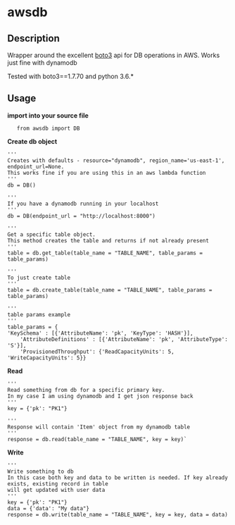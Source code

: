 # awsdb

## Description

Wrapper around the excellent [boto3](https://github.com/boto/boto3) api for DB operations in AWS. Works just fine with dynamodb

Tested with boto3==1.7.70 and python 3.6.*
 
## Usage

**import into your source file**

`	from awsdb import DB`
	
**Create db object**

	'''
	Creates with defaults - resource="dynamodb", region_name='us-east-1', endpoint_url=None. 
	This works fine if you are using this in an aws lambda function
	'''
	db = DB()
	
	'''
	If you have a dynamodb running in your localhost
	'''
	db = DB(endpoint_url = "http://localhost:8000")
	
	'''
	Get a specific table object. 
	This method creates the table and returns if not already present
	'''
	table = db.get_table(table_name = "TABLE_NAME", table_params = table_params)

	'''
	To just create table
	'''
	table = db.create_table(table_name = "TABLE_NAME", table_params = table_params)
	
	'''
	table params example
	'''
	table_params = {
	'KeySchema' : [{'AttributeName': 'pk', 'KeyType': 'HASH'}],
        'AttributeDefinitions' : [{'AttributeName': 'pk', 'AttributeType': 'S'}],
        'ProvisionedThroughput': {'ReadCapacityUnits': 5, 'WriteCapacityUnits': 5}}
	
**Read**

	'''
	Read something from db for a specific primary key. 
	In my case I am using dynamodb and I get json response back
	'''
	key = {'pk': "PK1"}

	'''
	Response will contain 'Item' object from my dynamodb table
	'''
	response = db.read(table_name = "TABLE_NAME", key = key)`
	
**Write**

	'''
	Write something to db
	In this case both key and data to be written is needed. If key already exists, existing record in table 
	will get updated with user data
	'''
	key = {'pk': "PK1"}
	data = {'data': "My data"}
	response = db.write(table_name = "TABLE_NAME", key = key, data = data)
